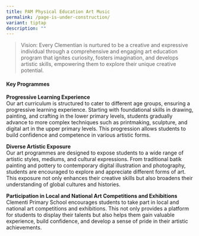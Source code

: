 ```yaml
---
title: PAM Physical Education Art Music
permalink: /page-is-under-construction/
variant: tiptap
description: ""
---
```

<blockquote>
<p>Vision: Every Clementian is nurtured to be a creative and expressive individual
through a comprehensive and engaging art education program that ignites
curiosity, fosters imagination, and develops artistic skills, empowering
them to explore their unique creative potential.</p>
</blockquote>
<h4>Key Programmes</h4>
<p><strong>Progressive Learning Experience</strong>
<br>Our art curriculum is structured to cater to different age groups, ensuring
a progressive learning experience. Starting with foundational skills in
drawing, painting, and crafting in the lower primary levels, students gradually
advance to more complex techniques such as printmaking, sculpture, and
digital art in the upper primary levels. This progression allows students
to build confidence and competence in various artistic forms.</p>
<p><strong>Diverse Artistic Exposure</strong>
<br>Our art programmes are designed to expose students to a wide range of
artistic styles, mediums, and cultural expressions. From traditional batik
painting and pottery to contemporary digital illustration and photography,
students are encouraged to explore and appreciate different forms of art.
This exposure not only enhances their creative skills but also broadens
their understanding of global cultures and histories.</p>
<p><strong>Participation in Local and National Art Competitions and Exhibitions </strong>
<br>Clementi Primary School encourages students to take part in local and
national art competitions and exhibitions. This not only provides a platform
for students to display their talents but also helps them gain valuable
experience, build confidence, and develop a sense of pride in their artistic
achievements.</p>